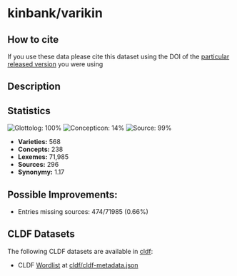 # kinbank/varikin

## How to cite

If you use these data please cite
this dataset using the DOI of the [particular released version](../../releases/) you were using

## Description


## Statistics


![Glottolog: 100%](https://img.shields.io/badge/Glottolog-100%25-brightgreen.svg "Glottolog: 100%")
![Concepticon: 14%](https://img.shields.io/badge/Concepticon-14%25-red.svg "Concepticon: 14%")
![Source: 99%](https://img.shields.io/badge/Source-99%25-brightgreen.svg "Source: 99%")

- **Varieties:** 568
- **Concepts:** 238
- **Lexemes:** 71,985
- **Sources:** 296
- **Synonymy:** 1.17

## Possible Improvements:



- Entries missing sources: 474/71985 (0.66%)

## CLDF Datasets

The following CLDF datasets are available in [cldf](cldf):

- CLDF [Wordlist](https://github.com/cldf/cldf/tree/master/modules/Wordlist) at [cldf/cldf-metadata.json](cldf/cldf-metadata.json)